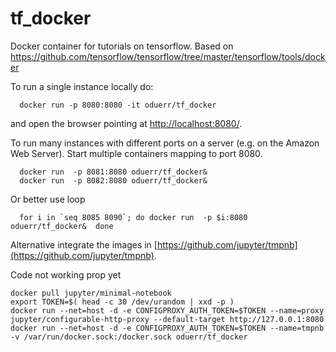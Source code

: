 # tf_docker

Docker container for tutorials on tensorflow. Based on https://github.com/tensorflow/tensorflow/tree/master/tensorflow/tools/docker

To run a single instance locally do:
```{bash}
  docker run -p 8080:8080 -it oduerr/tf_docker
```
and open the browser pointing at [http://localhost:8080/](http://localhost:8080/). 

To run many instances with different ports on a server (e.g. on the Amazon Web Server). Start multiple containers mapping to port 8080.
```
  docker run  -p 8081:8080 oduerr/tf_docker&
  docker run  -p 8082:8080 oduerr/tf_docker&
```

Or better use loop
```
  for i in `seq 8085 8090`; do docker run  -p $i:8080 oduerr/tf_docker&  done
```

Alternative integrate the images in [https://github.com/jupyter/tmpnb](https://github.com/jupyter/tmpnb).

Code not working prop yet
```
docker pull jupyter/minimal-notebook
export TOKEN=$( head -c 30 /dev/urandom | xxd -p )
docker run --net=host -d -e CONFIGPROXY_AUTH_TOKEN=$TOKEN --name=proxy jupyter/configurable-http-proxy --default-target http://127.0.0.1:8080
docker run --net=host -d -e CONFIGPROXY_AUTH_TOKEN=$TOKEN --name=tmpnb -v /var/run/docker.sock:/docker.sock oduerr/tf_docker
```

